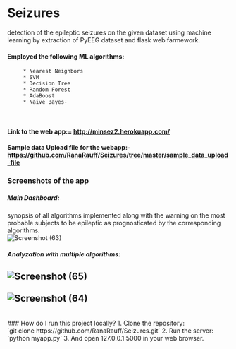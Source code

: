 # Seizures
detection of the epileptic seizures on the given dataset using machine learning by extraction of PyEEG dataset and flask web farmework.<br>

#### Employed the following ML algorithms:
         * Nearest Neighbors 
         * SVM
         * Decision Tree
         * Random Forest
         * AdaBoost
         * Naive Bayes-

<br>

#### Link to the web app:= http://minsez2.herokuapp.com/<br>

#### Sample data Upload file for the webapp:- https://github.com/RanaRauff/Seizures/tree/master/sample_data_upload_file <br>

### Screenshots of the app<br>

##### Main Dashboard:
synopsis of all algorithms implemented along with the warning on the most probable subjects to be epileptic as prognosticated by the corresponding algorithms.<br>
![Screenshot (63)](https://user-images.githubusercontent.com/42863227/58760326-df800680-8553-11e9-8bef-25e9121dda97.png)
<br>
##### Analyzation with multiple algorithms:<br>
![Screenshot (65)](https://user-images.githubusercontent.com/42863227/58760330-ed358c00-8553-11e9-8993-5fb6dc499763.png)
<br><br>
![Screenshot (64)](https://user-images.githubusercontent.com/42863227/58760331-ed358c00-8553-11e9-8d02-52b324b6e547.png)
---
<br>
### How do I run this project locally?
1. Clone the repository:<br />
`git clone https://github.com/RanaRauff/Seizures.git`
2. Run the server:<br />
`python myapp.py`
3. And open 127.0.0.1:5000 in your web browser.
